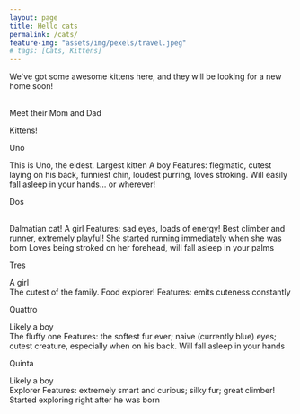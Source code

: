 ```yaml
---
layout: page
title: Hello cats
permalink: /cats/
feature-img: "assets/img/pexels/travel.jpeg"
# tags: [Cats, Kittens]
---
```


We've got some awesome kittens here, and they will be looking for a new home soon!

<br/>
Meet their Mom and Dad

<br/>


Kittens!



<p>Uno</p>

This is Uno, the eldest. Largest kitten
A boy
Features: flegmatic, cutest laying on his back, funniest chin, loudest purring, loves stroking.
Will easily fall asleep in your hands... or wherever!

<p>Dos</p>
<br/>
Dalmatian cat!
A girl
Features: sad eyes, loads of energy! Best climber and runner, extremely playful!
She started running immediately when she was born
Loves being stroked on her forehead, will fall asleep in your palms


<p>Tres</p>
A girl
<br/>
The cutest of the family. Food explorer!
Features: emits cuteness constantly


<p>Quattro</p>
Likely a boy
<br/>
The fluffy one
Features: the softest fur ever; naive (currently blue) eyes; cutest creature, especially when on his back. Will fall asleep in your hands


<p>Quinta</p>

Likely a boy
<br/>
Explorer
Features: extremely smart and curious; silky fur; great climber!
Started exploring right after he was born

